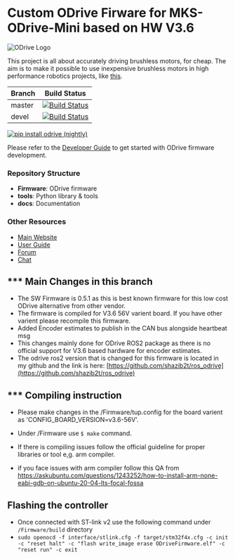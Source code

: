 # Custom ODrive Firware for MKS-ODrive-Mini based on HW V3.6

![ODrive Logo](https://static1.squarespace.com/static/58aff26de4fcb53b5efd2f02/t/59bf2a7959cc6872bd68be7e/1505700483663/Odrive+logo+plus+text+black.png?format=1000w)

This project is all about accurately driving brushless motors, for cheap. The aim is to make it possible to use inexpensive brushless motors in high performance robotics projects, like [this](https://www.youtube.com/watch?v=WT4E5nb3KtY).

| Branch | Build Status |
|--------|--------------|
| master | [![Build Status](https://travis-ci.org/madcowswe/ODrive.png?branch=master)](https://travis-ci.org/madcowswe/ODrive) |
| devel  | [![Build Status](https://travis-ci.org/madcowswe/ODrive.png?branch=devel)](https://travis-ci.org/madcowswe/ODrive) |

[![pip install odrive (nightly)](https://github.com/madcowswe/ODrive/workflows/pip%20install%20odrive%20(nightly)/badge.svg)](https://github.com/madcowswe/ODrive/actions?query=workflow%3A%22pip+install+odrive+%28nightly%29%22)

Please refer to the [Developer Guide](https://docs.odriverobotics.com/developer-guide) to get started with ODrive firmware development.


### Repository Structure
 * **Firmware**: ODrive firmware
 * **tools**: Python library & tools
 * **docs**: Documentation

### Other Resources

 * [Main Website](https://www.odriverobotics.com/)
 * [User Guide](https://docs.odriverobotics.com/)
 * [Forum](https://discourse.odriverobotics.com/)
 * [Chat](https://discourse.odriverobotics.com/t/come-chat-with-us/281)



## *** Main Changes in this branch
* The SW Firmware is 0.5.1 as this is best known firmware for this low cost ODrive alternative from other vendor.
* The firmware is compiled for V3.6 56V varient board. If you  have other varient please recompile this firmware.
* Added Encoder estimates to publish in the CAN bus alongside heartbeat msg
* This changes mainly done for ODrive ROS2 package as there is no official support for V3.6 based hardware for encoder estimates.
* The odrive ros2 version that is changed for this firmware is located in my github and the link is here: [https://github.com/shazib2t/ros_odrive](https://github.com/shazib2t/ros_odrive)

## *** Compiling instruction

* Please make changes in the /Firmware/tup.config for the board varient as 'CONFIG_BOARD_VERSION=v3.6-56V'.

* Under /Firmware use `$ make` command. 
* If there is compiling issues follow the official guideline for proper libraries or tool e,g. arm compiler.
* if you face issues with arm compiler follow this QA from https://askubuntu.com/questions/1243252/how-to-install-arm-none-eabi-gdb-on-ubuntu-20-04-lts-focal-fossa

## Flashing the controller

* Once connected with ST-link v2 use the following command under `/Firmware/build` directory
* `sudo openocd -f interface/stlink.cfg -f target/stm32f4x.cfg -c init -c "reset halt" -c "flash write_image erase ODriveFirmware.elf" -c "reset run" -c exit`

